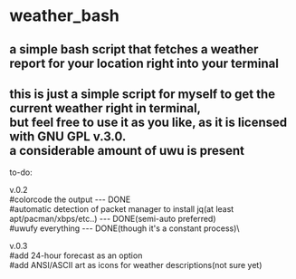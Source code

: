 # weather_bash
a simple bash script that fetches a weather report for your location right into your terminal
-------------------------------------------------
this is just a simple script for myself to get the current weather right in terminal,\
but feel free to use it as you like, as it is licensed with GNU GPL v.3.0.\
a considerable amount of uwu is present
-------------------------------------------------
to-do:

v.0.2\
#colorcode the output --- DONE\
#automatic detection of packet manager to install jq(at least apt/pacman/xbps/etc..) --- DONE(semi-auto preferred)\
#uwufy everything --- DONE(though it's a constant process)\

v.0.3\
#add 24-hour forecast as an option\
#add ANSI/ASCII art as icons for weather descriptions(not sure yet)